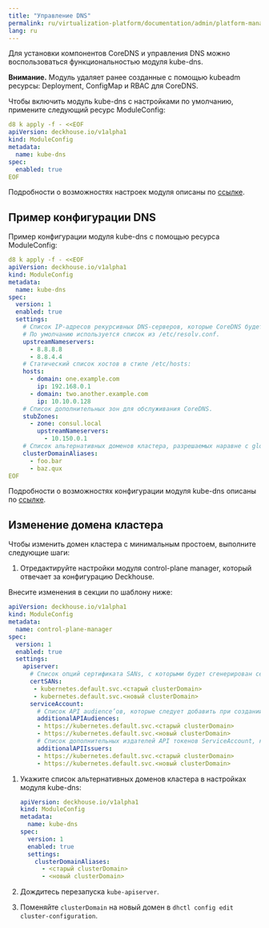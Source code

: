 ```yaml
---
title: "Управление DNS"
permalink: ru/virtualization-platform/documentation/admin/platform-management/network/dns.html
lang: ru
---
```


Для установки компонентов CoreDNS и управления DNS можно воспользоваться функциональностью модуля kube-dns.

**Внимание.**  Модуль удаляет ранее созданные с помощью kubeadm ресурсы: Deployment, ConfigMap и RBAC для CoreDNS.

Чтобы включить модуль kube-dns с настройками по умолчанию, примените следующий ресурс ModuleConfig:

```yaml
d8 k apply -f - <<EOF
apiVersion: deckhouse.io/v1alpha1
kind: ModuleConfig
metadata:
  name: kube-dns
spec:
  enabled: true
EOF
```

Подробности о возможностях настроек модуля описаны по [ссылке](todo,mc).

## Пример конфигурации DNS

Пример конфигурации модуля kube-dns с помощью ресурса ModuleConfig:

```yaml
d8 k apply -f - <<EOF
apiVersion: deckhouse.io/v1alpha1
kind: ModuleConfig
metadata:
  name: kube-dns
spec:
  version: 1
  enabled: true
  settings:
    # Список IP-адресов рекурсивных DNS-серверов, которые CoreDNS будет использовать для разрешения внешних доменов.
    # По умолчанию используется список из /etc/resolv.conf.
    upstreamNameservers:
      - 8.8.8.8
      - 8.8.4.4
    # Статический список хостов в стиле /etc/hosts:
    hosts:
      - domain: one.example.com
        ip: 192.168.0.1
      - domain: two.another.example.com
        ip: 10.10.0.128
    # Список дополнительных зон для обслуживания CoreDNS.
    stubZones:
      - zone: consul.local
        upstreamNameservers:
          - 10.150.0.1
    # Список альтернативных доменов кластера, разрешаемых наравне с global.discovery.clusterDomain.
    clusterDomainAliases:
      - foo.bar
      - baz.qux
EOF
```

Подробности о возможностях конфигурации модуля kube-dns описаны по [ссылке](todo,mc).

## Изменение домена кластера

Чтобы изменить домен кластера с минимальным простоем, выполните следующие шаги:

1. Отредактируйте настройки модуля control-plane manager, который отвечает за конфигурацию Deckhouse.

Внесите изменения в секции по шаблону ниже:

```yaml
apiVersion: deckhouse.io/v1alpha1
kind: ModuleConfig
metadata:
  name: control-plane-manager
spec:
  version: 1
  enabled: true
  settings:
    apiserver:
      # Список опций сертификата SANs, с которыми будет сгенерирован сертификат API-сервера.
      certSANs:
       - kubernetes.default.svc.<старый clusterDomain>
       - kubernetes.default.svc.<новый clusterDomain>
      serviceAccount:
        # Список API audience’ов, которые следует добавить при создании токенов ServiceAccount.
        additionalAPIAudiences:
        - https://kubernetes.default.svc.<старый clusterDomain>
        - https://kubernetes.default.svc.<новый clusterDomain>
        # Список дополнительных издателей API токенов ServiceAccount, которые нужно включить при их создании.
        additionalAPIIssuers:
        - https://kubernetes.default.svc.<старый clusterDomain>
        - https://kubernetes.default.svc.<новый clusterDomain>
```

1. Укажите список альтернативных доменов кластера в настройках модуля kube-dns:

   ```yaml
   apiVersion: deckhouse.io/v1alpha1
   kind: ModuleConfig
   metadata:
     name: kube-dns
   spec:
     version: 1
     enabled: true
     settings:
       clusterDomainAliases:
         - <старый clusterDomain>
         - <новый clusterDomain>
   ```

1. Дождитесь перезапуска `kube-apiserver`.
1. Поменяйте `clusterDomain` на новый домен в `dhctl config edit cluster-configuration`.
